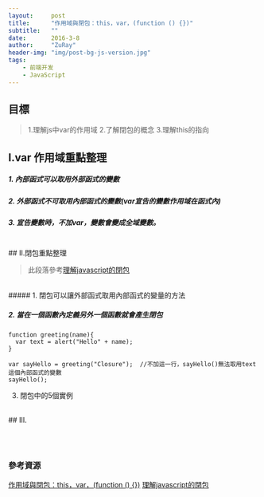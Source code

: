 ```yaml
---
layout:     post
title:      "作用域與閉包：this，var，(function () {})"
subtitle:   ""
date:       2016-3-8
author:     "ZuRay"
header-img: "img/post-bg-js-version.jpg"
tags:
    - 前端开发
    - JavaScript
---
```


## 目標

> 1.理解js中var的作用域
> 2.了解閉包的概念
> 3.理解this的指向


## I.var 作用域重點整理
##### 1.  內部函式可以取用外部函式的變數

##### 2.  外部函式不可取用內部函式的變數(var宣告的變數作用域在函式內)

##### 3.  宣告變數時，不加var，變數會變成全域變數。

<br>
## II.閉包重點整理

>此段落參考[理解javascript的閉包](http://coolshell.cn/articles/6731.html)

<br>
##### 1.  閉包可以讓外部函式取用內部函式的變量的方法

##### 2.  當在一個函數內定義另外一個函數就會產生閉包

```
function greeting(name){
  var text = alert("Hello" + name);
}

var sayHello = greeting("Closure");  //不加這一行，sayHello()無法取用text這個內部函式的變數
sayHello();
```

3. 閉包中的5個實例


<br>
## III. 


<br><br>
### 參考資源
[作用域與閉包：this，var，(function () {})](https://github.com/alsotang/node-lessons/tree/master/lesson11)
[理解javascript的閉包](http://coolshell.cn/articles/6731.html)